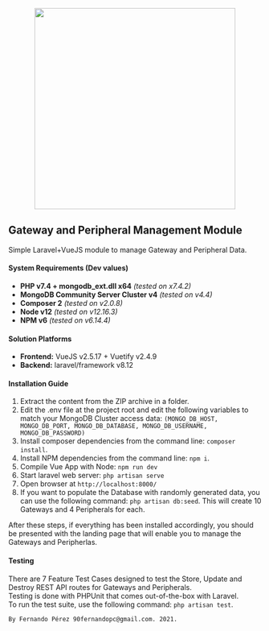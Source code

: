 <p align="center"><a href="https://laravel.com" target="_blank"><img src="https://raw.githubusercontent.com/laravel/art/master/logo-lockup/5%20SVG/2%20CMYK/1%20Full%20Color/laravel-logolockup-cmyk-red.svg" width="400"></a></p>

## Gateway and Peripheral Management Module

Simple Laravel+VueJS module to manage Gateway and Peripheral Data.
 

#### System Requirements (Dev values)

- **PHP v7.4 + mongodb_ext.dll x64** *(tested on x7.4.2)*
- **MongoDB Community Server Cluster v4** *(tested on v4.4)*
- **Composer 2** *(tested on v2.0.8)*
- **Node v12** *(tested on v12.16.3)*
- **NPM v6** *(tested on v6.14.4)*

#### Solution Platforms

- **Frontend:** VueJS v2.5.17 + Vuetify v2.4.9
- **Backend:** laravel/framework v8.12

#### Installation Guide
1. Extract the content from the ZIP archive in a folder. 
2. Edit the .env file at the project root and edit the following variables to match your MongoDB Cluster access data: `(MONGO_DB_HOST, MONGO_DB_PORT, MONGO_DB_DATABASE, MONGO_DB_USERNAME, MONGO_DB_PASSWORD)`
3. Install composer dependencies from the command line: `composer install`.
4. Install NPM dependencies from the command line: `npm i`.
5. Compile Vue App with Node: `npm run dev` 
6. Start laravel web server: `php artisan serve`
7. Open browser at `http://localhost:8000/`
8. If you want to populate the Database with randomly generated data, you can use the following command: `php artisan db:seed`. This will create 10 Gateways and 4 Peripherals for each.

After these steps, if everything has been installed accordingly, you should be presented with the landing page that will enable you to manage the Gateways and Peripherlas.

#### Testing
There are 7 Feature Test Cases designed to test the Store, Update and Destroy REST API routes for Gateways and Peripherals. <br>
Testing is done with PHPUnit that comes out-of-the-box with Laravel. <br>
To run the test suite, use the following command: `php artisan test`.

`````<br>
By Fernando Pérez 90fernandopc@gmail.com. 2021.
`````
